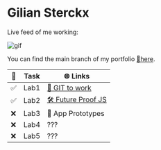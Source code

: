 # Gilian Sterckx
Live feed of me working:

![gif](https://media.tenor.com/2nKSTDDekOgAAAAC/coding-kira.gif)

You can find the main branch of my portfolio [🔗here](https://github.com/Guzse/DEV5-portfolio).

| 📝 | Task | 🌐 Links |
|----|------|------|
| ✅ | Lab1 | [🌳 GIT to work](https://media.tenor.com/kIxJAr6w7qwAAAAC/gi-joe-destro.gif) |
| ✅ | Lab2 | [🛠️ Future Proof JS](https://github.com/Guzse/DEV5-portfolio/tree/main/Lab2) |
| ❌ | Lab3 | 📱 App Prototypes |
| ❌ | Lab4 | ??? |
| ❌ | Lab5 | ??? |
